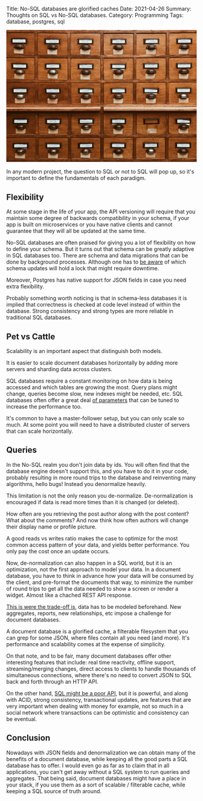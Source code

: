 Title: No-SQL databases are glorified caches
Date: 2021-04-26
Summary: Thoughts on SQL vs No-SQL databases.
Category: Programming
Tags: database, postgres, sql

![Photo by Jan Antonin Kolar](images/jan-antonin-kolar-lRoX0shwjUQ-unsplash.jpg "Archives - Photo by Jan Antonin Kolar")

In any modern project, the question to SQL or not to SQL will pop up, so it's important to define the fundamentals of each paradigm.


## Flexibility

At some stage in the life of your app, the API versioning will require that you maintain some degree of backwards compatibility in your schema, if your app is built on microservices or you have native clients and cannot guarantee that they will all be updated at the same time.

No-SQL databases are often praised for giving you a lot of flexibility on how to define your schema. But it turns out that schema can be greatly adaptive in SQL databases too. There are schema and data migrations that can be done by background processes. Although one has to [be aware](https://www.craigkerstiens.com/2017/09/10/better-postgres-migrations/) of which schema updates will hold a lock that might require downtime.

Moreover, Postgres has native support for JSON fields in case you need extra flexibility.

Probably something worth noticing is that in schema-less databases it is implied that correctness is checked at code level instead of within the database. Strong consistency and strong types are more reliable in traditional SQL databases.


## Pet vs Cattle

Scalability is an important aspect that distinguish both models. 

It is easier to scale document databases horizontally by adding more servers and sharding data across clusters.

SQL databases require a constant monitoring on how data is being accessed and which tables are growing the most. Query plans might change, queries become slow, new indexes might be needed, etc. 
SQL databases often offer a great deal [of parameters](https://postgresqlco.nf/tuning-guide) that can be tuned to increase the performance too.

It's common to have a master-follower setup, but you can only scale so much. At some point you will need to have a distributed cluster of servers that can scale horizontally.


## Queries 

In the No-SQL realm you don't join data by ids. You will often find that the database engine doesn't support this, and you have to do it in your code, probably resulting in more round trips to the database and reinventing many algorithms, hello bugs! Instead you denormalize heavily.

This limitation is not the only reason you de-normalize. De-normalization is encouraged if data is read more times than it is changed (or deleted).

How often are you retrieving the post author along with the post content? What about the comments? And now think how often authors will change their display name or profile picture.

A good reads vs writes ratio makes the case to optimize for the most common access pattern of your data, and yields better performance. You only pay the cost once an update occurs.

Now, de-normalization can also happen in a SQL world, but it is an optimization, not the first approach to model your data. In a document database, you have to think in advance how your data will be consumed by the client, and pre-format the documents that way, to minimize the number of round trips to get all the data needed to show a screen or render a widget. Almost like a chached REST API response.

[This is were the trade-off is](http://www.sarahmei.com/blog/2013/11/11/why-you-should-never-use-mongodb/), data has to be modeled beforehand. New aggregates, reports, new relationships, etc impose a challenge for document databases.

A document database is a glorified cache, a filterable filesystem that you can grep for some JSON, where files contain all you need (and more). It's performance and scalability comes at the expense of simplicity.

On that note, and to be fair, many document databases offer other interesting features that include: real time reactivity, offline support, streaming/merging changes, direct access to clients to handle thousands of simultaneous connections, where there's no need to convert JSON to SQL back and forth through an HTTP API.

On the other hand, [SQL might be a poor API](https://blog.nelhage.com/post/some-opinionated-sql-takes/), but it is powerful, and along with ACID, strong consistency, transactional updates, are features that are very important when dealing with money for example, not so much in a social network where transactions can be optimistic and consistency can be eventual.


## Conclusion

Nowadays with JSON fields and denormalization we can obtain many of the benefits of a document database, while keeping all the good parts a SQL database has to offer. I would even go as far as to claim that in all applications, you can't get away without a SQL system to run queries and aggregates. That being said, document databases might have a place in your stack, if you use them as a sort of scalable / filterable cache, while keeping a SQL source of truth around.